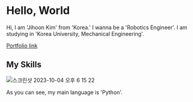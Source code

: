 # Hello, World

Hi, I am 'Jihoon Kim' from 'Korea.'
I wanna be a 'Robotics Engineer'.
I am studying in 'Korea University, Mechanical Engineering'.

[Portfolio link](https://www.figma.com/proto/XZFw3B2657oYuuzWKl0lAJ/Portfolio_Ji-Hoon?node-id=604-236&starting-point-node-id=604%3A249&mode=design&t=xUEfXJ9Cqz8IsjRa-1](https://www.figma.com/proto/XZFw3B2657oYuuzWKl0lAJ/Portfolio_Ji-Hoon?node-id=604-249&starting-point-node-id=604%3A249)https://www.figma.com/proto/XZFw3B2657oYuuzWKl0lAJ/Portfolio_Ji-Hoon?node-id=604-249&starting-point-node-id=604%3A249)

## My Skills

![스크린샷 2023-10-04 오후 6 15 22](https://github.com/jh00817/jh00817/assets/87847222/38dade9b-1340-49ff-88fe-7ff230684125)

As you can see, my main language is 'Python'.
